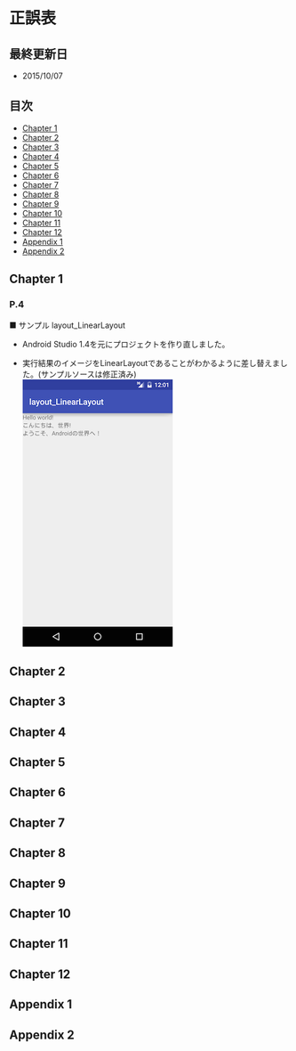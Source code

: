 # 正誤表

## 最終更新日

* 2015/10/07

## 目次
* [Chapter 1](#Chapter-1)
* [Chapter 2](#Chapter-2)
* [Chapter 3](#Chapter-3)
* [Chapter 4](#Chapter-4)
* [Chapter 5](#Chapter-5)
* [Chapter 6](#Chapter-6)
* [Chapter 7](#Chapter-7)
* [Chapter 8](#Chapter-8)
* [Chapter 9](#Chapter-9)
* [Chapter 10](#Chapter-10)
* [Chapter 11](#Chapter-11)
* [Chapter 12](#Chapter-12)
* [Appendix 1](#Appendix-1)
* [Appendix 2](#Appendix-2)


## <a name="Chapter-1"></a>Chapter 1

### P.4
■ サンプル layout_LinearLayout
* Android Studio 1.4を元にプロジェクトを作り直しました。

* 実行結果のイメージをLinearLayoutであることがわかるように差し替えました。(サンプルソースは修正済み)     
![結果](./Chapter01/picture/capture_layout_LinearLayout.png)

## <a name="Chapter-2"></a>Chapter 2


## <a name="Chapter-3"></a>Chapter 3


## <a name="Chapter-4"></a>Chapter 4


## <a name="Chapter-5"></a>Chapter 5


## <a name="Chapter-6"></a>Chapter 6


## <a name="Chapter-7"></a>Chapter 7

## <a name="Chapter-8"></a>Chapter 8

## <a name="Chapter-9"></a>Chapter 9

## <a name="Chapter-10"></a>Chapter 10

## <a name="Chapter-11"></a>Chapter 11

## <a name="Chapter-12"></a>Chapter 12

## <a name="Appendix-1"></a>Appendix 1

## <a name="Appendix-2"></a>Appendix 2
